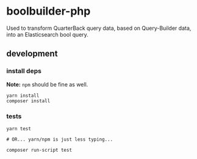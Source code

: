 # boolbuilder-php

Used to transform QuarterBack query data, based on
Query-Builder data, into an Elasticsearch bool query.

## development

### install deps

**Note:** `npm` should be fine as well.

```shell
yarn install
composer install
```

### tests

```shell
yarn test

# OR... yarn/npm is just less typing...

composer run-script test
```
